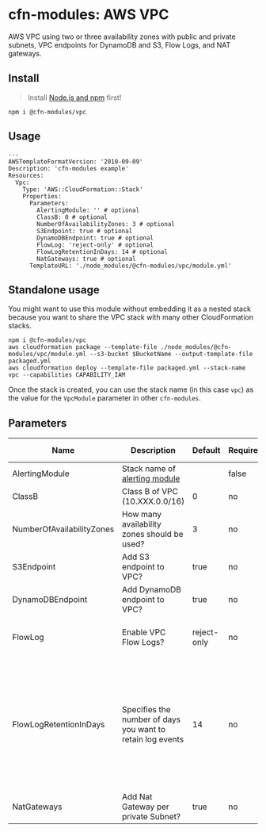 # cfn-modules: AWS VPC

AWS VPC using two or three availability zones with public and private subnets, VPC endpoints for DynamoDB and S3, Flow Logs, and NAT gateways.

## Install

> Install [Node.js and npm](https://nodejs.org/) first!

```
npm i @cfn-modules/vpc
```

## Usage

```
---
AWSTemplateFormatVersion: '2010-09-09'
Description: 'cfn-modules example'
Resources:
  Vpc:
    Type: 'AWS::CloudFormation::Stack'
    Properties:
      Parameters:
        AlertingModule: '' # optional
        ClassB: 0 # optional
        NumberOfAvailabilityZones: 3 # optional
        S3Endpoint: true # optional
        DynamoDBEndpoint: true # optional
        FlowLog: 'reject-only' # optional
        FlowLogRetentionInDays: 14 # optional
        NatGateways: true # optional
      TemplateURL: './node_modules/@cfn-modules/vpc/module.yml'
```

## Standalone usage

You might want to use this module without embedding it as a nested stack because you want to share the VPC stack with many other CloudFormation stacks.

```
npm i @cfn-modules/vpc
aws cloudformation package --template-file ./node_modules/@cfn-modules/vpc/module.yml --s3-bucket $BucketName --output-template-file packaged.yml
aws cloudformation deploy --template-file packaged.yml --stack-name vpc --capabilities CAPABILITY_IAM
```

Once the stack is created, you can use the stack name (in this case `vpc`) as the value for the `VpcModule` parameter in other `cfn-modules`.

## Parameters

<table>
  <thead>
    <tr>
      <th>Name</th>
      <th>Description</th>
      <th>Default</th>
      <th>Required?</th>
      <th>Allowed values</th>
    </tr>
  </thead>
  <tbody>
    <tr>
      <td>AlertingModule</td>
      <td>Stack name of <a href="https://www.npmjs.com/package/@cfn-modules/alerting">alerting module</a></td>
      <td></td>
      <td>false</td>
      <td></td>
    </tr>
    <tr>
      <td>ClassB</td>
      <td>Class B of VPC (10.XXX.0.0/16)</td>
      <td>0</td>
      <td>no</td>
      <td>[0-255]</td>
    </tr>
    <tr>
      <td>NumberOfAvailabilityZones</td>
      <td>How many availability zones should be used?</td>
      <td>3</td>
      <td>no</td>
      <td>[2-3]</td>
    </tr>
    <tr>
      <td>S3Endpoint</td>
      <td>Add S3 endpoint to VPC?</td>
      <td>true</td>
      <td>no</td>
      <td>[true, false]</td>
    </tr>
    <tr>
      <td>DynamoDBEndpoint</td>
      <td>Add DynamoDB endpoint to VPC?</td>
      <td>true</td>
      <td>no</td>
      <td>[true, false]</td>
    </tr>
    <tr>
      <td>FlowLog</td>
      <td>Enable VPC Flow Logs?</td>
      <td>reject-only</td>
      <td>no</td>
      <td>[true, reject-only, false]</td>
    </tr>
    <tr>
      <td>FlowLogRetentionInDays</td>
      <td>Specifies the number of days you want to retain log events</td>
      <td>14</td>
      <td>no</td>
      <td>[1, 3, 5, 7, 14, 30, 60, 90, 120, 150, 180, 365, 400, 545, 731, 1827, 3653]</td>
    </tr>
    <tr>
      <td>NatGateways</td>
      <td>Add Nat Gateway per private Subnet?</td>
      <td>true</td>
      <td>no</td>
      <td>[true, false]</td>
    </tr>
  </tbody>
</table>

